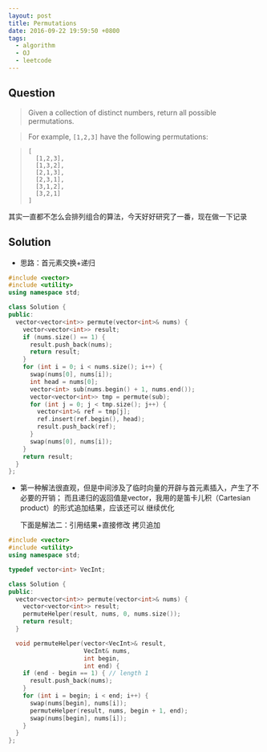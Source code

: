 ```yaml
---
layout: post
title: Permutations
date: 2016-09-22 19:59:50 +0800
tags:
  - algorithm
  - OJ
  - leetcode
---
```


Question
--------

> Given a collection of distinct numbers, return all possible permutations.

> For example,
> `[1,2,3]` have the following permutations:

>     [
>       [1,2,3],
>       [1,3,2],
>       [2,1,3],
>       [2,3,1],
>       [3,1,2],
>       [3,2,1]
>     ]

其实一直都不怎么会排列组合的算法，今天好好研究了一番，现在做一下记录

Solution
--------

* 思路：首元素交换+递归

```cpp
#include <vector>
#include <utility>
using namespace std;

class Solution {
public:
  vector<vector<int>> permute(vector<int>& nums) {
    vector<vector<int>> result;
    if (nums.size() == 1) {
      result.push_back(nums);
      return result;
    }
    for (int i = 0; i < nums.size(); i++) {
      swap(nums[0], nums[i]);
      int head = nums[0];
      vector<int> sub(nums.begin() + 1, nums.end());
      vector<vector<int>> tmp = permute(sub);
      for (int j = 0; j < tmp.size(); j++) {
        vector<int>& ref = tmp[j];
        ref.insert(ref.begin(), head);
        result.push_back(ref);
      }
      swap(nums[0], nums[i]);
    }
    return result;
  }
};
```

* 第一种解法很直观，但是中间涉及了临时向量的开辟与首元素插入，产生了不必要的开销；
  而且递归的返回值是vector，我用的是笛卡儿积（Cartesian product）的形式追加结果，应该还可以
  继续优化

  下面是解法二：引用结果+直接修改 拷贝追加

```cpp
#include <vector>
#include <utility>
using namespace std;

typedef vector<int> VecInt;

class Solution {
public:
  vector<vector<int>> permute(vector<int>& nums) {
    vector<vector<int>> result;
    permuteHelper(result, nums, 0, nums.size());
    return result;
  }

  void permuteHelper(vector<VecInt>& result,
                     VecInt& nums,
                     int begin,
                     int end) {
    if (end - begin == 1) { // length 1
      result.push_back(nums);
    }
    for (int i = begin; i < end; i++) {
      swap(nums[begin], nums[i]);
      permuteHelper(result, nums, begin + 1, end);
      swap(nums[begin], nums[i]);
    }
  }
};
```
